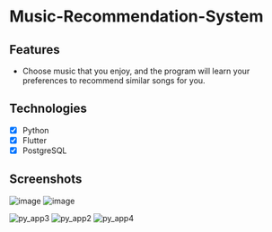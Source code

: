 # Music-Recommendation-System

## Features

* Choose music that you enjoy, and the program will learn your preferences to recommend similar songs for you.

## Technologies

* [x] Python
* [x] Flutter
* [x] PostgreSQL

## Screenshots

![image](https://github.com/sahinalp/Music-Recommendation-System/assets/112012287/037a463a-0e24-45da-af1b-b2d7fd23d8fd)   ![image](https://github.com/sahinalp/Music-Recommendation-System/assets/112012287/8d28dbd5-6d19-49d9-9e35-89cf1f660e62)

![py_app3](https://github.com/sahinalp/Music-Recommendation-System/assets/86469980/03ff8e28-1f20-40c7-885d-c601605e2b6a)
![py_app2](https://github.com/sahinalp/Music-Recommendation-System/assets/86469980/69ae1e09-ecc8-4512-8ebf-54d982d22ec9)
![py_app4](https://github.com/sahinalp/Music-Recommendation-System/assets/86469980/d11ecec8-f44f-4d02-9aaf-bc20dd1d0027)


